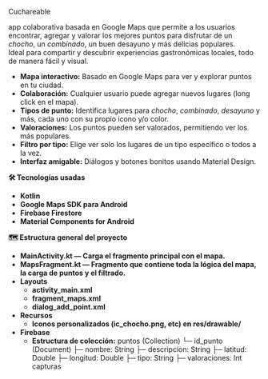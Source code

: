 
Cuchareable

app colaborativa basada en Google Maps que permite a los usuarios encontrar, agregar y valorar los mejores puntos para disfrutar de un *chocho*, un *combinado*, un buen desayuno y más delicias populares.  
Ideal para compartir y descubrir experiencias gastronómicas locales, todo de manera fácil y visual.


- **Mapa interactivo:** Basado en Google Maps para ver y explorar puntos en tu ciudad.
- **Colaboración:** Cualquier usuario puede agregar nuevos lugares (long click en el mapa).
- **Tipos de punto:** Identifica lugares para *chocho*, *combinado*, *desayuno* y más, cada uno con su propio icono y/o color.
- **Valoraciones:** Los puntos pueden ser valorados, permitiendo ver los más populares.
- **Filtro por tipo:** Elige ver solo los lugares de un tipo específico o todos a la vez.
- **Interfaz amigable:** Diálogos y botones bonitos usando Material Design.


**🛠️ Tecnologías usadas**
- **Kotlin**
- **Google Maps SDK para Android**
- **Firebase Firestore**
- **Material Components for Android**

**🗺️ Estructura general del proyecto**
- **MainActivity.kt — Carga el fragmento principal con el mapa.**
- **MapsFragment.kt — Fragmento que contiene toda la lógica del mapa, la carga de puntos y el filtrado.**
- **Layouts**
  - **activity_main.xml**
  - **fragment_maps.xml**
  - **dialog_add_point.xml**
- **Recursos**
  - **Iconos personalizados (ic_chocho.png, etc) en res/drawable/**
- **Firebase**
  - **Estructura de colección:**
puntos (Collection)
  └─ id_punto (Document)
      ├─ nombre: String
      ├─ descripcion: String
      ├─ latitud: Double
      ├─ longitud: Double
      ├─ tipo: String
      ├─ valoraciones: Int
capturas
